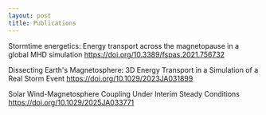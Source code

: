 ```yaml
---
layout: post
title: Publications
---
```

Stormtime energetics: Energy transport across the magnetopause in a global MHD simulation
https://doi.org/10.3389/fspas.2021.756732


Dissecting Earth's Magnetosphere: 3D Energy Transport in a Simulation of a Real Storm Event
https://doi.org/10.1029/2023JA031899


Solar Wind-Magnetosphere Coupling Under Interim Steady Conditions
https://doi.org/10.1029/2025JA033771
